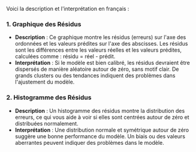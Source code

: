 Voici la description et l'interprétation en français :

### 1. **Graphique des Résidus**
   - **Description** : Ce graphique montre les résidus (erreurs) sur l'axe des ordonnées et les valeurs prédites sur l'axe des abscisses. Les résidus sont les différences entre les valeurs réelles et les valeurs prédites, calculées comme : résidu = réel - prédit.
   - **Interprétation** : Si le modèle est bien calibré, les résidus devraient être dispersés de manière aléatoire autour de zéro, sans motif clair. De grands clusters ou des tendances indiquent des problèmes dans l'ajustement du modèle.

### 2. **Histogramme des Résidus**
   - **Description** : Un histogramme des résidus montre la distribution des erreurs, ce qui vous aide à voir si elles sont centrées autour de zéro et distribuées normalement.
   - **Interprétation** : Une distribution normale et symétrique autour de zéro suggère une bonne performance du modèle. Un biais ou des valeurs aberrantes peuvent indiquer des problèmes dans le modèle.

